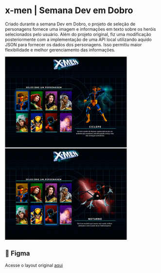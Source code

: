 # x-men | Semana Dev em Dobro

Criado durante a semana Dev em Dobro, o projeto de seleção de personagens fornece uma imagem e informações em texto sobre os heróis selecionados pelo usuário. Além do projeto original, fiz uma modificação posteriormente com a implementação de uma API local utilizando aquido JSON para fornecer os dados dos personagens. Isso permitiu maior flexibilidade e melhor gerenciamento das informações.

<img width="400px" src="./.github/images/print-1.png" /> <img width="400px" src="./.github/images/print-2.png" />

## :art: Figma
Acesse o layout original [aqui](https://www.figma.com/file/pcXaFvQGmgvIVwTAtfbzCc/Dev-em-Dobro?type=design&node-id=50%3A1148&mode=design&t=vTfeXATE0JKNc6DC-1)
